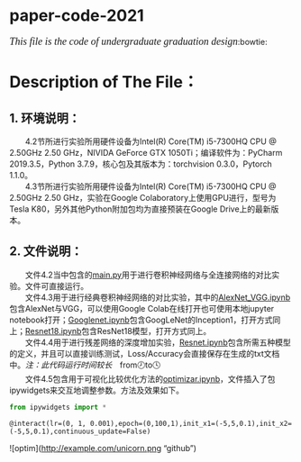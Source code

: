 # paper-code-2021
<font face="Times New Roman" size=4>*This file is the code of undergraduate graduation design*</font>:bowtie:


# Description of The File：  
## 1. 环境说明：  
&#8195;&#8195;4.2节所进行实验所用硬件设备为Intel(R) Core(TM) i5-7300HQ CPU @ 2.50GHz   2.50 GHz，NIVIDA GeForce GTX 1050Ti；编译软件为：PyCharm 2019.3.5，Python 3.7.9，核心包及其版本为：torchvision 0.3.0，Pytorch 1.1.0。  
&#8195;&#8195;4.3节所进行实验所用硬件设备为Intel(R) Core(TM) i5-7300HQ CPU @ 2.50GHz   2.50 GHz，实验在Google Colaboratory上使用GPU进行，型号为Tesla K80，另外其他Python附加包均为直接预装在Google Drive上的最新版本。  
## 2. 文件说明：  
&#8195;&#8195;文件4.2当中包含的[main.py](https://drive.google.com/drive/my-drive)用于进行卷积神经网络与全连接网络的对比实验。文件可直接运行。  
&#8195;&#8195;文件4.3用于进行经典卷积神经网络的对比实验，其中的[AlexNet_VGG.ipynb]()包含AlexNet与VGG，可以使用Google Colab在线打开也可使用本地jupyter notebook打开；[Googlenet.ipynb]()包含GoogLeNet的Inception1，打开方式同上；[Resnet18.ipynb]()包含ResNet18模型，打开方式同上。  
&#8195;&#8195;文件4.4用于进行残差网络的深度增加实验，[Resnet.ipynb]()包含所需五种模型的定义，并且可以直接训练测试，Loss/Accuracy会直接保存在生成的txt文档中。*注：此代码运行时间较长*&#8195;from:clock8:to:clock4:  
&#8195;&#8195;文件4.5包含用于可视化比较优化方法的[optimizar.ipynb]()，文件插入了包ipywidgets来交互地调整参数。方法及效果如下。
```Python
from ipywidgets import *
```
```
@interact(lr=(0, 1, 0.001),epoch=(0,100,1),init_x1=(-5,5,0.1),init_x2=(-5,5,0.1),continuous_update=False)
```
![optim](http://example.com/unicorn.png “github”)
